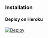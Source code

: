 ### Installation
#### Deploy on Heroku
[![Deploy](https://www.herokucdn.com/deploy/button.svg)](https://heroku.com/deploy?template=https://github.com/ChristeenaAchu/MT-settingscs)
